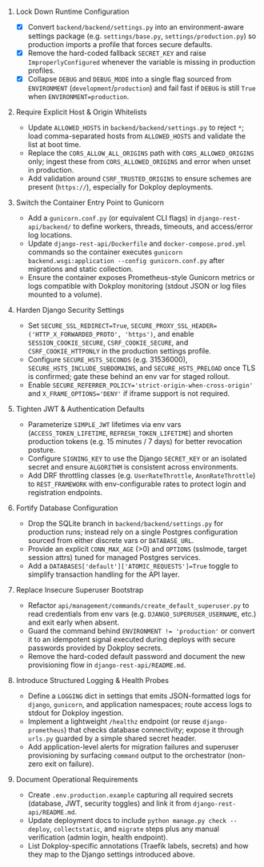 1. Lock Down Runtime Configuration
	- [x] Convert `backend/backend/settings.py` into an environment-aware settings package (e.g. `settings/base.py`, `settings/production.py`) so production imports a profile that forces secure defaults.
	- [x] Remove the hard-coded fallback `SECRET_KEY` and raise `ImproperlyConfigured` whenever the variable is missing in production profiles.
	- [x] Collapse `DEBUG` and `DEBUG_MODE` into a single flag sourced from `ENVIRONMENT` (`development`/`production`) and fail fast if `DEBUG` is still `True` when `ENVIRONMENT=production`.

2. Require Explicit Host & Origin Whitelists
	- Update `ALLOWED_HOSTS` in `backend/backend/settings.py` to reject `*`; load comma-separated hosts from `ALLOWED_HOSTS` and validate the list at boot time.
	- Replace the `CORS_ALLOW_ALL_ORIGINS` path with `CORS_ALLOWED_ORIGINS` only; ingest these from `CORS_ALLOWED_ORIGINS` and error when unset in production.
	- Add validation around `CSRF_TRUSTED_ORIGINS` to ensure schemes are present (`https://`), especially for Dokploy deployments.

3. Switch the Container Entry Point to Gunicorn
	- Add a `gunicorn.conf.py` (or equivalent CLI flags) in `django-rest-api/backend/` to define workers, threads, timeouts, and access/error log locations.
	- Update `django-rest-api/Dockerfile` and `docker-compose.prod.yml` commands so the container executes `gunicorn backend.wsgi:application --config gunicorn.conf.py` after migrations and static collection.
	- Ensure the container exposes Prometheus-style Gunicorn metrics or logs compatible with Dokploy monitoring (stdout JSON or log files mounted to a volume).

4. Harden Django Security Settings
	- Set `SECURE_SSL_REDIRECT=True`, `SECURE_PROXY_SSL_HEADER=('HTTP_X_FORWARDED_PROTO', 'https')`, and enable `SESSION_COOKIE_SECURE`, `CSRF_COOKIE_SECURE`, and `CSRF_COOKIE_HTTPONLY` in the production settings profile.
	- Configure `SECURE_HSTS_SECONDS` (e.g. 31536000), `SECURE_HSTS_INCLUDE_SUBDOMAINS`, and `SECURE_HSTS_PRELOAD` once TLS is confirmed; gate these behind an env var for staged rollout.
	- Enable `SECURE_REFERRER_POLICY='strict-origin-when-cross-origin'` and `X_FRAME_OPTIONS='DENY'` if iframe support is not required.

5. Tighten JWT & Authentication Defaults
	- Parameterize `SIMPLE_JWT` lifetimes via env vars (`ACCESS_TOKEN_LIFETIME`, `REFRESH_TOKEN_LIFETIME`) and shorten production tokens (e.g. 15 minutes / 7 days) for better revocation posture.
	- Configure `SIGNING_KEY` to use the Django `SECRET_KEY` or an isolated secret and ensure `ALGORITHM` is consistent across environments.
	- Add DRF throttling classes (e.g. `UserRateThrottle`, `AnonRateThrottle`) to `REST_FRAMEWORK` with env-configurable rates to protect login and registration endpoints.

6. Fortify Database Configuration
	- Drop the SQLite branch in `backend/backend/settings.py` for production runs; instead rely on a single Postgres configuration sourced from either discrete vars or `DATABASE_URL`.
	- Provide an explicit `CONN_MAX_AGE` (>0) and `OPTIONS` (sslmode, target session attrs) tuned for managed Postgres services.
	- Add a `DATABASES['default']['ATOMIC_REQUESTS']=True` toggle to simplify transaction handling for the API layer.

7. Replace Insecure Superuser Bootstrap
	- Refactor `api/management/commands/create_default_superuser.py` to read credentials from env vars (e.g. `DJANGO_SUPERUSER_USERNAME`, etc.) and exit early when absent.
	- Guard the command behind `ENVIRONMENT != 'production'` or convert it to an idempotent signal executed during deploys with secure passwords provided by Dokploy secrets.
	- Remove the hard-coded default password and document the new provisioning flow in `django-rest-api/README.md`.

8. Introduce Structured Logging & Health Probes
	- Define a `LOGGING` dict in settings that emits JSON-formatted logs for `django`, `gunicorn`, and application namespaces; route access logs to stdout for Dokploy ingestion.
	- Implement a lightweight `/healthz` endpoint (or reuse `django-prometheus`) that checks database connectivity; expose it through `urls.py` guarded by a simple shared secret header.
	- Add application-level alerts for migration failures and superuser provisioning by surfacing `command` output to the orchestrator (non-zero exit on failure).

9. Document Operational Requirements
	- Create `.env.production.example` capturing all required secrets (database, JWT, security toggles) and link it from `django-rest-api/README.md`.
	- Update deployment docs to include `python manage.py check --deploy`, `collectstatic`, and `migrate` steps plus any manual verification (admin login, health endpoint).
	- List Dokploy-specific annotations (Traefik labels, secrets) and how they map to the Django settings introduced above.
